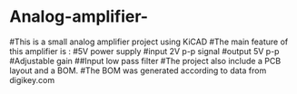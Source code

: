 # Analog-amplifier-
#This is a small analog amplifier project using KiCAD
#The main feature of this amplifier is :
#5V power supply
#input 2V p-p signal
#output 5V p-p
#Adjustable gain
##Input low pass filter
#The project also include a PCB layout and a BOM.
#The BOM was generated according to data from digikey.com
